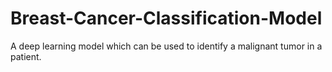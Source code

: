 # Breast-Cancer-Classification-Model
A deep learning model which can be used to identify a malignant tumor in a patient.
